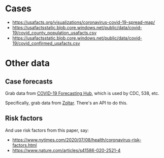 # Cases

- https://usafacts.org/visualizations/coronavirus-covid-19-spread-map/
- https://usafactsstatic.blob.core.windows.net/public/data/covid-19/covid_county_population_usafacts.csv
- https://usafactsstatic.blob.core.windows.net/public/data/covid-19/covid_confirmed_usafacts.csv

# Other data

## Case forecasts

Grab data from [COVID-19 Forecasting Hub](https://covid19forecasthub.org/data/), which is used by CDC, 538, etc.

Specifically, grab data from [Zoltar](https://zoltardata.com/model/159). There's an API to do this.

## Risk factors

And use risk factors from this paper, say:

- https://www.nytimes.com/2020/07/08/health/coronavirus-risk-factors.html
- https://www.nature.com/articles/s41586-020-2521-4
